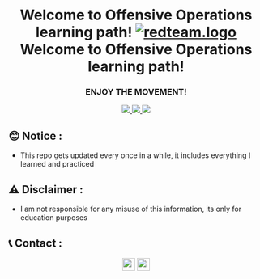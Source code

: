 <h1 align="center">
  <br>
  Welcome to Offensive Operations learning path!
  <a href="https://github.com/smadi0x86/CSC-RedOps"><img src="https://blog.cloudflare.com/content/images/2017/12/animation-iot-botnet.gif" alt="redteam.logo"></a>
  <br>
  Welcome to Offensive Operations learning path!
  <br>
</h1>

<h3 align="center">ENJOY THE MOVEMENT!</h3>

<p align="center">
  <a href="">
   <img src=https://img.shields.io/badge/Made%20with-%E2%9D%A4%EF%B8%8F-blue>
   <img src=https://img.shields.io/badge/License-MIT-blue>
   <img src=https://img.shields.io/badge/Share-Project-green>
  </a>
  </p>

## 😊 Notice :

- This repo gets updated every once in a while, it includes everything I learned and practiced

## ⚠️ Disclaimer :

- I am not responsible for any misuse of this information, its only for education purposes

## 📞 Contact :

<p align="center">
<a href="https://linkedin.com/in/saud-smadi" target="_blank"><img align="center" src="https://cdn.jsdelivr.net/npm/simple-icons@3.0.1/icons/linkedin.svg" alt="smadi" height="25" width="25" /></a>
<a href="https://t.me/rootsmadi" target="_blank"><img align="center" src="https://cdn.jsdelivr.net/npm/simple-icons@3.0.1/icons/telegram.svg" alt="smadi" height="25" width="25" /></a>
</p>
